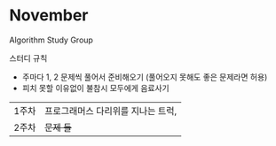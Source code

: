 # November
Algorithm Study Group

스터디 규칙
- 주마다 1, 2 문제씩 풀어서 준비해오기 (풀어오지 못해도 좋은 문제라면 허용)
- 피치 못할 이유없이 불참시 모두에게 음료사기

<table>
  <tr>
    <td>1주차</td>
    <td>프로그래머스 다리위를 지나는 트럭, </td>
  </tr>
      
  <tr>
    <td>2주차</td>
    <td><s>문제 들</td>
  </tr>
</table>

